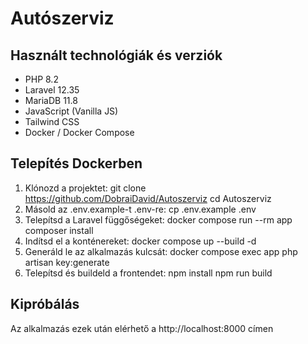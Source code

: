# Autószerviz

## Használt technológiák és verziók
- PHP 8.2
- Laravel 12.35
- MariaDB 11.8
- JavaScript (Vanilla JS)
- Tailwind CSS
- Docker / Docker Compose

## Telepítés Dockerben
1. Klónozd a projektet:
    git clone https://github.com/DobraiDavid/Autoszerviz
    cd Autoszerviz
2. Másold az .env.example-t .env-re:
    cp .env.example .env
3. Telepítsd a Laravel függőségeket:
    docker compose run --rm app composer install
4. Indítsd el a konténereket:
    docker compose up --build -d
5. Generáld le az alkalmazás kulcsát:
    docker compose exec app php artisan key:generate
6. Telepítsd és buildeld a frontendet:
    npm install
    npm run build

## Kipróbálás
Az alkalmazás ezek után elérhető a http://localhost:8000 címen



